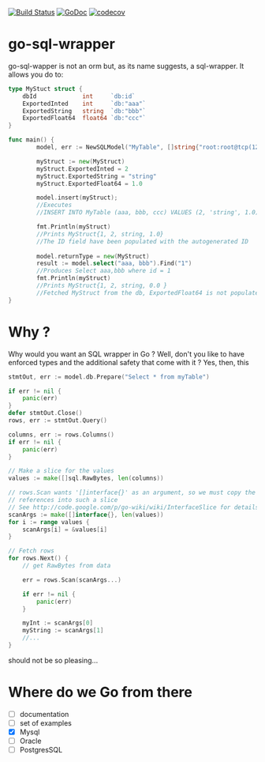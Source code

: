 [![Build Status](https://travis-ci.org/MathieuNls/go-sql-wrapper.png)](https://travis-ci.org/MathieuNls/go-sql-wrapper)
[![GoDoc](https://godoc.org/github.com/MathieuNls/go-sql-wrapper?status.png)](https://godoc.org/github.comMathieuNls/go-sql-wrapper)
[![codecov](https://codecov.io/gh/MathieuNls/go-sql-wrapper/branch/master/graph/badge.svg)](https://codecov.io/gh/MathieuNls/go-sql-wrapper)


# go-sql-wrapper

go-sql-wapper is not an orm but, as its name suggests, a sql-wrapper. It allows you do to:

```go
type MyStuct struct {
    dbId             int     `db:id`
	ExportedInted    int     `db:"aaa"`
	ExportedString   string  `db:"bbb"`
	ExportedFloat64  float64 `db:"ccc"`
}

func main() {
    	model, err := NewSQLModel("MyTable", []string{"root:root@tcp(127.0.0.1:3306)/mydb", new(MySQLCnxOpenner))

        myStruct := new(MyStruct)
        myStruct.ExportedInted = 2
        myStruct.ExportedString = "string"
        myStruct.ExportedFloat64 = 1.0

        model.insert(myStruct); 
        //Executes
        //INSERT INTO MyTable (aaa, bbb, ccc) VALUES (2, 'string', 1.0);

        fmt.Println(myStruct)
        //Prints MyStruct{1, 2, string, 1.0}
        //The ID field have been populated with the autogenerated ID
        
        model.returnType = new(MyStruct)
        result := model.select("aaa, bbb").Find("1")
        //Produces Select aaa,bbb where id = 1
        fmt.Println(myStruct)
        //Prints MyStruct{1, 2, string, 0.0 }
        //Fetched MyStruct from the db, ExportedFloat64 is not populated as ccc wasn't requested
}
```

# Why ?

Why would you want an SQL wrapper in Go ? Well, don't you like to have enforced types and the additional safety that come with it ? Yes, then, this 
 
```go
stmtOut, err := model.db.Prepare("Select * from myTable")

if err != nil {
    panic(err)
}
defer stmtOut.Close()
rows, err := stmtOut.Query()

columns, err := rows.Columns()
if err != nil {
    panic(err)
}

// Make a slice for the values
values := make([]sql.RawBytes, len(columns))

// rows.Scan wants '[]interface{}' as an argument, so we must copy the
// references into such a slice
// See http://code.google.com/p/go-wiki/wiki/InterfaceSlice for details
scanArgs := make([]interface{}, len(values))
for i := range values {
    scanArgs[i] = &values[i]
}

// Fetch rows
for rows.Next() {
    // get RawBytes from data

    err = rows.Scan(scanArgs...)

    if err != nil {
        panic(err)
    }

    myInt := scanArgs[0]
    myString := scanArgs[1]
    //...
}
```

should not be so pleasing...

# Where do we Go from there

- [ ] documentation
- [ ] set of examples
- [x] Mysql
- [ ] Oracle
- [ ] PostgresSQL